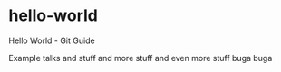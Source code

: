 # hello-world
Hello World - Git Guide

Example talks and stuff and more stuff and even more stuff
buga buga
